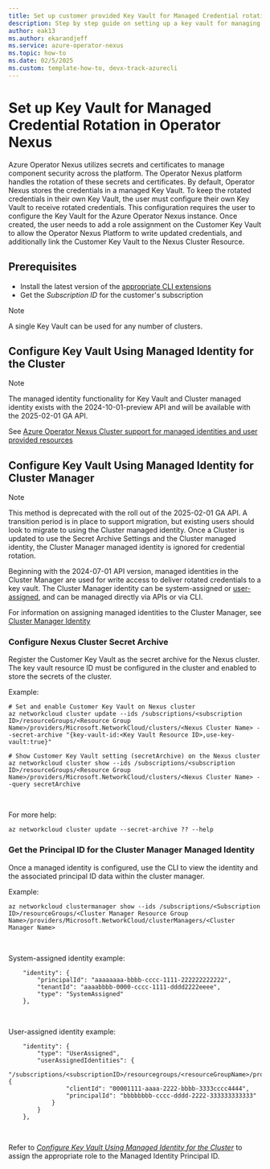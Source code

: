 ```yaml
---
title: Set up customer provided Key Vault for Managed Credential rotation
description: Step by step guide on setting up a key vault for managing and rotating credentials used within Azure Operator Nexus Cluster resource.
author: eak13
ms.author: ekarandjeff
ms.service: azure-operator-nexus
ms.topic: how-to
ms.date: 02/5/2025
ms.custom: template-how-to, devx-track-azurecli
---
```


# Set up Key Vault for Managed Credential Rotation in Operator Nexus

Azure Operator Nexus utilizes secrets and certificates to manage component security across the platform. The Operator Nexus platform handles the rotation of these secrets and certificates. By default, Operator Nexus stores the credentials in a managed Key Vault. To keep the rotated credentials in their own Key Vault, the user must configure their own Key Vault to receive rotated credentials. This configuration requires the user to configure the Key Vault for the Azure Operator Nexus instance. Once created, the user needs to add a role assignment on the Customer Key Vault to allow the Operator Nexus Platform to write updated credentials, and additionally link the Customer Key Vault to the Nexus Cluster Resource.

## Prerequisites

- Install the latest version of the
  [appropriate CLI extensions](./howto-install-cli-extensions.md)
- Get the _Subscription ID_ for the customer's subscription

> [!NOTE]
> A single Key Vault can be used for any number of clusters.

## Configure Key Vault Using Managed Identity for the Cluster

> [!NOTE]
> The managed identity functionality for Key Vault and Cluster managed identity exists with the 2024-10-01-preview API and will be available with the 2025-02-01 GA API.

See [Azure Operator Nexus Cluster support for managed identities and user provided resources](./howto-cluster-managed-identity-user-provided-resources.md)

## Configure Key Vault Using Managed Identity for Cluster Manager

> [!NOTE]
> This method is deprecated with the roll out of the 2025-02-01 GA API. A transition period is in place to support migration, but existing users should look to migrate to using the Cluster managed identity. Once a Cluster is updated to use the Secret Archive Settings and the Cluster managed identity, the Cluster Manager managed identity is ignored for credential rotation.

Beginning with the 2024-07-01 API version, managed identities in the Cluster Manager are used for write access to deliver rotated credentials to a key vault. The Cluster Manager identity can be system-assigned or [user-assigned](/entra/identity/managed-identities-azure-resources/how-manage-user-assigned-managed-identities), and can be managed directly via APIs or via CLI.

For information on assigning managed identities to the Cluster Manager, see [Cluster Manager Identity](./howto-cluster-manager.md#cluster-manager-identity)

### Configure Nexus Cluster Secret Archive

Register the Customer Key Vault as the secret archive for the Nexus cluster. The key vault resource ID must be configured in the cluster and enabled to store the secrets of the cluster.

Example:

```console
# Set and enable Customer Key Vault on Nexus cluster
az networkcloud cluster update --ids /subscriptions/<subscription ID>/resourceGroups/<Resource Group Name>/providers/Microsoft.NetworkCloud/clusters/<Nexus Cluster Name> --secret-archive "{key-vault-id:<Key Vault Resource ID>,use-key-vault:true}"

# Show Customer Key Vault setting (secretArchive) on the Nexus cluster
az networkcloud cluster show --ids /subscriptions/<subscription ID>/resourceGroups/<Resource Group Name>/providers/Microsoft.NetworkCloud/clusters/<Nexus Cluster Name> --query secretArchive
```

<br/>

For more help:

```console
az networkcloud cluster update --secret-archive ?? --help
```

### Get the Principal ID for the Cluster Manager Managed Identity

Once a managed identity is configured, use the CLI to view the identity and the associated principal ID data within the cluster manager.

Example:

```console
az networkcloud clustermanager show --ids /subscriptions/<Subscription ID>/resourceGroups/<Cluster Manager Resource Group Name>/providers/Microsoft.NetworkCloud/clusterManagers/<Cluster Manager Name>
```

<br/>

System-assigned identity example:

```
    "identity": {
        "principalId": "aaaaaaaa-bbbb-cccc-1111-222222222222",
        "tenantId": "aaaabbbb-0000-cccc-1111-dddd2222eeee",
        "type": "SystemAssigned"
    },
```

<br/>

User-assigned identity example:

```
    "identity": {
        "type": "UserAssigned",
        "userAssignedIdentities": {
            "/subscriptions/<subscriptionID>/resourcegroups/<resourceGroupName>/providers/Microsoft.ManagedIdentity/userAssignedIdentities/<userAssignedIdentityName>": {
                "clientId": "00001111-aaaa-2222-bbbb-3333cccc4444",
                "principalId": "bbbbbbbb-cccc-dddd-2222-333333333333"
            }
        }
    },
```

<br/>

Refer to [_Configure Key Vault Using Managed Identity for the Cluster_](#configure-key-vault-using-managed-identity-for-the-cluster) to assign the appropriate role to the Managed Identity Principal ID.
